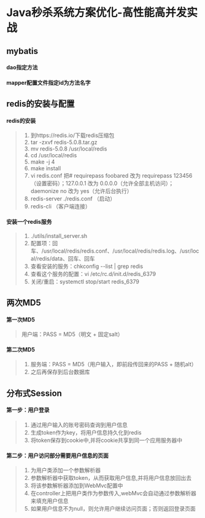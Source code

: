 Java秒杀系统方案优化-高性能高并发实战
================================================

## mybatis
#### dao指定方法
#### mapper配置文件指定id为方法名字

## redis的安装与配置
#### redis的安装
>1. 到https://redis.io/下载redis压缩包
>2. tar -zxvf redis-5.0.8.tar.gz
>3. mv redis-5.0.8 /usr/local/redis
>4. cd /usr/local/redis
>5. make -j 4
>6. make install
>7. vi redis.conf   把# requirepass foobared 改为 requirepass 123456（设置密码）；127.0.0.1 改为 0.0.0.0（允许全部主机访问）；daemonize no 改为 yes（允许后台执行）
>8. redis-server ./redis.conf   （启动）
>9. redis-cli   （客户端连接）
#### 安装一个redis服务
>1. ./utils/install_server.sh
>2. 配置项：回车、/usr/local/redis/redis.conf、/usr/local/redis/redis.log、/usr/local/redis/data、回车、回车
>3. 查看安装的服务：chkconfig --list | grep redis
>4. 查看这个服务的配置：vi /etc/rc.d/init.d/redis_6379
>3. 关闭/重启：systemctl stop/start redis_6379

## 两次MD5
#### 第一次MD5
>用户端：PASS = MD5（明文 + 固定salt）
#### 第二次MD5
>1. 服务端：PASS = MD5（用户输入，即前段传回来的PASS + 随机alt）
>2. 之后再保存到后台数据库

## 分布式Session
#### 第一步：用户登录
>1. 通过用户输入的账号密码查询到用户信息
>2. 生成token作为key，将用户信息持久化到redis
>3. 将token保存到cookie中,并将cookie共享到同一个应用服务器中
#### 第二步：用户访问部分需要用户信息的页面
>1. 为用户类添加一个参数解析器
>2. 参数解析器中获取token，从而获取用户信息,并将用户信息放回出去
>3. 将该参数解析器添加到WebMvc配置中
>4. 在controller上把用户类作为参数传入,webMvc会自动通过参数解析器来填充用户信息
>5. 如果用户信息不为null，则允许用户继续访问页面；否则返回登录页面